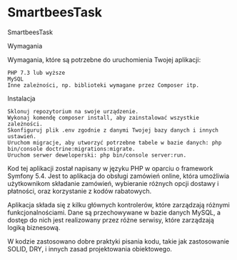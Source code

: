 # SmartbeesTask
SmartbeesTask

Wymagania

Wymagania, które są potrzebne do uruchomienia Twojej aplikacji:

    PHP 7.3 lub wyższe
    MySQL
    Inne zależności, np. biblioteki wymagane przez Composer itp.

Instalacja

    Sklonuj repozytorium na swoje urządzenie.
    Wykonaj komendę composer install, aby zainstalować wszystkie zależności.
    Skonfiguruj plik .env zgodnie z danymi Twojej bazy danych i innych ustawień.
    Uruchom migracje, aby utworzyć potrzebne tabele w bazie danych: php bin/console doctrine:migrations:migrate.
    Uruchom serwer deweloperski: php bin/console server:run.
    
Kod tej aplikacji został napisany w języku PHP w oparciu o framework Symfony 5.4. Jest to aplikacja do obsługi zamówień online, która umożliwia użytkownikom składanie zamówień, wybieranie różnych opcji dostawy i płatności, oraz korzystanie z kodów rabatowych.

Aplikacja składa się z kilku głównych kontrolerów, które zarządzają różnymi funkcjonalnościami. Dane są przechowywane w bazie danych MySQL, a dostęp do nich jest realizowany przez różne serwisy, które zarządzają logiką biznesową.

W kodzie zastosowano dobre praktyki pisania kodu, takie jak zastosowanie SOLID, DRY, i innych zasad projektowania obiektowego.
